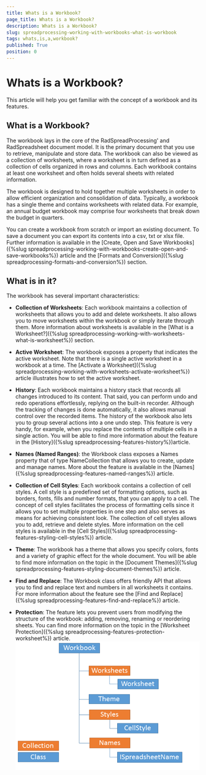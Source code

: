 ```yaml
---
title: Whats is a Workbook?
page_title: Whats is a Workbook?
description: Whats is a Workbook?
slug: spreadprocessing-working-with-workbooks-what-is-workbook
tags: whats,is,a,workbook?
published: True
position: 0
---
```


# Whats is a Workbook?



This article will help you get familiar with the concept of a workbook and its features.
      

## What is a Workbook?

The workbook lays in the core of the RadSpreadProcessing' and RadSpreadsheet document model. It is the primary document that you use to retrieve, manipulate and store data. The workbook can also be viewed as a collection of worksheets, where a worksheet is in turn defined as a collection of cells organized in rows and columns. Each workbook contains at least one worksheet and often holds several sheets with related information.
        

The workbook is designed to hold together multiple worksheets in order to allow efficient organization and consolidation of data. Typically, a workbook has a single theme and contains worksheets with related data. For example, an annual budget workbook may comprise four worksheets that break down the budget in quarters.
        

You can create a workbook from scratch or import an existing document. To save a document you can export its contents into a csv, txt or xlsx file.
          Further information is available in the [Create, Open and Save Workbooks]({%slug spreadprocessing-working-with-workbooks-create-open-and-save-workbooks%}) article and the 
          [Formats and Conversion]({%slug spreadprocessing-formats-and-conversion%}) section.
        

## What is in it?

The workbook has several important characteristics:
        

* __Collection of Worksheets__: Each workbook maintains a collection of worksheets that allows you to add and delete worksheets. 
              It also allows you to move worksheets within the workbook or simply iterate through them. More information about worksheets is available in the
              [What is a Worksheet?]({%slug spreadprocessing-working-with-worksheets-what-is-worksheet%}) section.
            

* __Active Worksheet__: The workbook exposes a property that indicates the active worksheet. Note that there is a single active worksheet
              in a workbook at a time. The [Activate a Worksheet]({%slug spreadprocessing-working-with-worksheets-activate-worksheet%}) article illustrates how to set the active worksheet.
            

* __History__: Each workbook maintains a history stack that records all changes introduced to its content. 
              That said, you can perform undo and redo operations effortlessly, replying on the built-in recorder. Although the tracking of changes 
              is done automatically, it also allows manual control over the recorded items. The history of the workbook also lets you to group several 
              actions into a one undo step. This feature is very handy, for example, when you replace the contents of multiple cells in a single action. 
              You will be able to find more information about the feature in the [History]({%slug spreadprocessing-features-history%})article.
            

* __Names (Named Ranges)__: the Workbook class exposes a Names property that of type NameCollection that
              allows you to create, update and manage names. More about the feature is available in the [Names]({%slug spreadprocessing-features-named-ranges%}) article.
            

* __Collection of Cell Styles__: Each workbook contains a collection of cell styles. A cell style is a predefined set of formatting options,
              such as borders, fonts, fills and number formats, that you can apply to a cell. The concept of cell styles facilitates the process of formatting 
              cells since it allows you to set multiple properties in one step and also serves as means for achieving consistent look. 
              The collection of cell styles allows you to add, retrieve and delete styles. More information on the cell styles is available in the 
              [Cell Styles]({%slug spreadprocessing-features-styling-cell-styles%}) article.
            

* __Theme__: The workbook has a theme that allows you specify colors, fonts and a variety of graphic effect for the whole document.
              You will be able to find more information on the topic in the [Document Themes]({%slug spreadprocessing-features-styling-document-themes%}) article.
            

* __Find and Replace__: The Workbook class offers friendly API that allows you to find and replace text and numbers in all worksheets it contains.
              For more information about the feature see the [Find and Replace]({%slug spreadprocessing-features-find-and-replace%}) article.
            

* __Protection__: The feature lets you prevent users from modifying the structure of the workbook: adding, removing, renaming or 
              reordering sheets. You can find more information on the topic in the [Worksheet Protection]({%slug spreadprocessing-features-protection-worksheet%}) article.
            ![spreadprocessing-working-with-workbooks-what-is-a-workbook 001](images/spreadprocessing-working-with-workbooks-what-is-a-workbook001.png)
